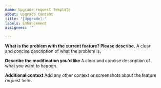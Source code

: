 ```yaml
---
name: Upgrade request Template
about: Upgrade Content
title: "[Upgrade]-"
labels: Enhancement
assignees: ''

---
```


**What is the problem with the current feature? Please describe.**
A clear and concise description of what the problem is.

**Describe the modification you'd like**
A clear and concise description of what you want to happen.

**Additional context**
Add any other context or screenshots about the feature request here.
